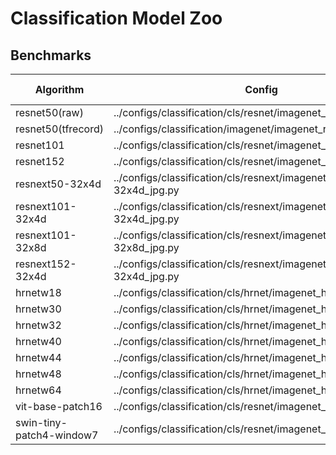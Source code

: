 # Classification Model Zoo

## Benchmarks

| Algorithm | Config                                           | Top-1 (%) | Top-5 (%) | Download                                                     |
| --------- | ------------------------------------------------------------ | --------- | --------- | ------------------------------------------------------------ |
| resnet50(raw) | ../configs/classification/cls/resnet/imagenet_resnet50_jpg.py | 76.454    | 93.084    | [model](http://easyvision-test.oss-cn-shanghai.aliyuncs.com/yunji.cjy/pretrain/resnet/resnet50/epoch_100.pth) |
| resnet50(tfrecord) | ../configs/classification/imagenet/imagenet_rn50_tfrecord.py | 76.266    | 92.972    | [model](http://easyvision-test.oss-cn-shanghai.aliyuncs.com/yunji.cjy/pretrain/resnet/resnet50/epoch_100.pth) |
| resnet101 | ../configs/classification/cls/resnet/imagenet_resnet101_jpg.py | 78.152    | 93.922    | [model](http://easyvision-test.oss-cn-shanghai.aliyuncs.com/yunji.cjy/pretrain/resnet/resnet101/epoch_100.pth) |
| resnet152 | ../configs/classification/cls/resnet/imagenet_resnet152_jpg.py | 78.544    | 94.206    | [model](http://easyvision-test.oss-cn-shanghai.aliyuncs.com/yunji.cjy/pretrain/resnet/resnet152/epoch_100.pth) |
| resnext50-32x4d | ../configs/classification/cls/resnext/imagenet_resnext50-32x4d_jpg.py | 77.604    | 93.856    | [model](http://easyvision-test.oss-cn-shanghai.aliyuncs.com/yunji.cjy/pretrain/resnext/resnet50/epoch_100.pth) |
| resnext101-32x4d | ../configs/classification/cls/resnext/imagenet_resnet101-32x4d_jpg.py | 78.568    | 94.344    | [model](http://easyvision-test.oss-cn-shanghai.aliyuncs.com/yunji.cjy/pretrain/resnext/resnext50-32x4d/epoch_100.pth) |
| resnext101-32x8d | ../configs/classification/cls/resnext/imagenet_resnet101-32x8d_jpg.py | 79.468    | 94.434    | [model](http://easyvision-test.oss-cn-shanghai.aliyuncs.com/yunji.cjy/pretrain/resnext/resnext101-32x8d/epoch_100.pth) |
| resnext152-32x4d | ../configs/classification/cls/resnext/imagenet_resnet152-32x4d_jpg.py | 78.994    | 94.462    | [model](http://easyvision-test.oss-cn-shanghai.aliyuncs.com/yunji.cjy/pretrain/resnext/resnext152-32x4d/epoch_100.pth) |
| hrnetw18 | ../configs/classification/cls/hrnet/imagenet_hrnetw18_jpg.py | 76.258    | 92.976    | [model](http://easyvision-test.oss-cn-shanghai.aliyuncs.com/yunji.cjy/pretrain/hrnet/hrnetw18/epoch_100.pth) |
| hrnetw30 | ../configs/classification/cls/hrnet/imagenet_hrnetw40_jpg.py | 77.66    | 93.862    | [model](http://easyvision-test.oss-cn-shanghai.aliyuncs.com/yunji.cjy/pretrain/hrnet/hrnetw30/epoch_100.pth) |
| hrnetw32 | ../configs/classification/cls/hrnet/imagenet_hrnetw40_jpg.py | 77.994    | 93.976    | [model](http://easyvision-test.oss-cn-shanghai.aliyuncs.com/yunji.cjy/pretrain/hrnet/hrnetw32/epoch_100.pth) |
| hrnetw40 | ../configs/classification/cls/hrnet/imagenet_hrnetw40_jpg.py | 78.142    | 93.956    | [model](http://easyvision-test.oss-cn-shanghai.aliyuncs.com/yunji.cjy/pretrain/hrnet/hrnetw40/epoch_100.pth) |
| hrnetw44 | ../configs/classification/cls/hrnet/imagenet_hrnetw40_jpg.py | 79.266    | 94.476    | [model](http://easyvision-test.oss-cn-shanghai.aliyuncs.com/yunji.cjy/pretrain/hrnet/hrnetw44/epoch_100.pth) |
| hrnetw48 | ../configs/classification/cls/hrnet/imagenet_hrnetw44_jpg.py | 79.636    | 94.802    | [model](http://easyvision-test.oss-cn-shanghai.aliyuncs.com/yunji.cjy/pretrain/hrnet/hrnetw48/epoch_100.pth) |
| hrnetw64 | ../configs/classification/cls/hrnet/imagenet_hrnetw64_jpg.py | 79.884    | 95.04    | [model](http://easyvision-test.oss-cn-shanghai.aliyuncs.com/yunji.cjy/pretrain/resnet/hrnetw64/epoch_100.pth) |
| vit-base-patch16 | ../configs/classification/cls/resnet/imagenet_resnet50_jpg.py | 76.082    | 92.026    | [model](http://easyvision-test.oss-cn-shanghai.aliyuncs.com/yunji.cjy/pretrain/vit/vit-base-patch16/epoch_300.pth) |
| swin-tiny-patch4-window7 | ../configs/classification/cls/resnet/imagenet_resnet50_jpg.py | 80.528    | 94.822    | [model](http://easyvision-test.oss-cn-shanghai.aliyuncs.com/yunji.cjy/pretrain/swint/swin-tiny-patch4-window7/epoch_300.pth) |
